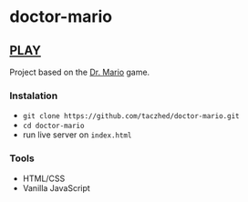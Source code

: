 # doctor-mario

## [PLAY](https://taczhed.github.io/doctor-mario/)

Project based on the [Dr. Mario](https://drmario-world.com/en-US/index.html?n) game.

### Instalation
- `git clone https://github.com/taczhed/doctor-mario.git`
- `cd doctor-mario`
- run live server on `index.html`

### Tools
- HTML/CSS
- Vanilla JavaScript
